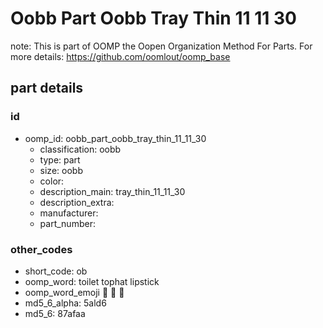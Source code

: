 # Oobb Part Oobb Tray Thin 11 11 30  

note: This is part of OOMP the Oopen Organization Method For Parts. For more details: https://github.com/oomlout/oomp_base

##  part details





### id
* oomp_id: oobb_part_oobb_tray_thin_11_11_30
  * classification: oobb
  * type: part
  * size: oobb
  * color: 
  * description_main: tray_thin_11_11_30
  * description_extra: 
  * manufacturer: 
  * part_number: 

### other_codes
* short_code: ob
* oomp_word: toilet tophat lipstick
* oomp_word_emoji :toilet: :tophat: :lipstick:
* md5_6_alpha: 5ald6
* md5_6: 87afaa